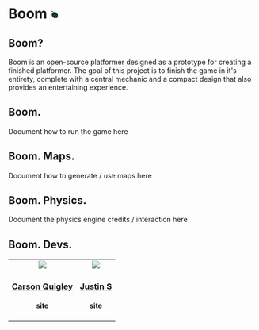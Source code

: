 # Boom ![nade](src/assets/sprites/16x16_nade.png "boom")

## Boom?

Boom is an open-source platformer designed as a prototype for creating a
finished platformer. The goal of this project is to finish the game in it's
entirety, complete with a central mechanic and a compact design that also
provides an entertaining experience.

## Boom.

Document how to run the game here

## Boom. Maps.

Document how to generate / use maps here

## Boom. Physics.

Document the physics engine credits / interaction here

## Boom. Devs.

<table>
  <tr>
    <td align="center">
      <a href="https://github.com/quigley-c">
      <img src="https://avatars1.githubusercontent.com/u/35495466?s=460&v=4"
        width=128px>
      <h3><a href="https://github.com/quigley-c">Carson Quigley</a></h3>
      <h4><a href="https://quigleyc.com">site</a><h4>
    </td>
    <td align="center">
      <a href="https://github.com/codeandkey">
      <img src="https://avatars1.githubusercontent.com/u/3630356?s=460&v=4"
        width=128px>
      <h3><a href="https://github.com/codeandkey">Justin S</a></h3>
      <h4><a href="https://codeandkey.github.io">site</a><h4>
    </td>
  </tr>
</table>
